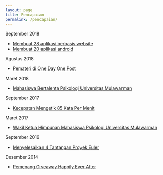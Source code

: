 ```yaml
---
layout: page
title: Pencapaian
permalink: /pencapaian/
---
```


September 2018

- [Membuat 28 aplikasi berbasis website](http://muhammadzaini.com/web-apps/)
- [Membuat 20 aplikasi android](https://play.google.com/store/apps/dev?id=6751907367958089476)

Agustus 2018

- [Pemateri di One Day One Post](https://www.instagram.com/p/Bm9pzwhBEaa/?taken-by=komunitas.odop)

Maret 2018

- [Mahasiswa Bertalenta Psikologi Universitas Mulawarman](https://web.facebook.com/photo.php?fbid=1643466622389421&set=a.131700173566081&type=3&theater)

September 2017

- [Kecepatan Mengetik 85 Kata Per Menit](https://10fastfingers.com/user/1452563/)

Maret 2017

- [Wakil Ketua Himpunan Mahasiswa Psikologi Universitas Mulawarman](http://himapsiunmul.blogspot.com/2017/03/biodata-wakil-ketua-umum-himpunan.html)

September 2016

- [Menyelesaikan 4 Tantangan Proyek Euler](https://projecteuler.net/profile/mzaini30.png)

Desember 2014

- [Pemenang Giveaway Happily Ever After](https://luckty.wordpress.com/2014/12/31/pemenang-giveaway-happily-ever-after/) 